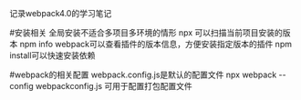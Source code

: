 记录webpack4.0的学习笔记

#安装相关 
	全局安装不适合多项目多环境的情形
	npx 可以扫描当前项目安装的版本 
	npm info webpack可以查看插件的版本信息，方便安装指定版本的插件
	npm install可以快速安装依赖

#webpack的相关配置
	webpack.config.js是默认的配置文件
	npx webpack --config webpackconfig.js 可用于配置打包配置文件


